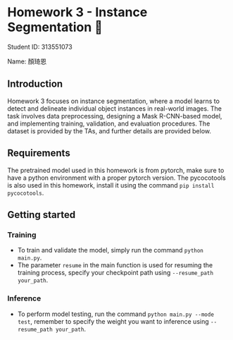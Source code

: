 # Homework 3 - Instance Segmentation 🧩

Student ID: 313551073

Name: 顏琦恩

## Introduction

Homework 3 focuses on instance segmentation, where a model learns to detect and delineate individual object instances in real-world images. The task involves data preprocessing, designing a Mask R-CNN-based model, and implementing training, validation, and evaluation procedures. The dataset is provided by the TAs, and further details are provided below.

## Requirements

The pretrained model used in this homework is from pytorch, make sure to have a python environment with a proper pytorch version. The pycocotools is also used in this homework, install it using the command `pip install pycocotools`.

## Getting started

### Training

- To train and validate the model, simply run the command `python main.py`.
- The parameter `resume` in the main function is used for resuming the training process, specify your checkpoint path using `--resume_path your_path`.

### Inference

- To perform model testing, run the command `python main.py --mode test`, remember to specify the weight you want to inference using `--resume_path your_path`.